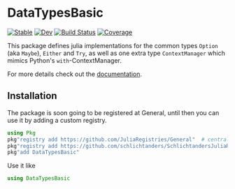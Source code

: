 # DataTypesBasic

[![Stable](https://img.shields.io/badge/docs-stable-blue.svg)](https://schlichtanders.github.io/DataTypesBasic.jl/stable)
[![Dev](https://img.shields.io/badge/docs-dev-blue.svg)](https://schlichtanders.github.io/DataTypesBasic.jl/dev)
[![Build Status](https://github.com/schlichtanders/DataTypesBasic.jl/workflows/CI/badge.svg)](https://github.com/schlichtanders/DataTypesBasic.jl/actions)
[![Coverage](https://codecov.io/gh/schlichtanders/DataTypesBasic.jl/branch/master/graph/badge.svg)](https://codecov.io/gh/schlichtanders/DataTypesBasic.jl)

This package defines julia implementations for the common types `Option` (aka `Maybe`), `Either` and `Try`, as well as one extra type `ContextManager` which mimics Python's `with`-ContextManager.

For more details check out the [documentation](https://schlichtanders.github.io/DataTypesBasic.jl/dev/).


## Installation

The package is soon going to be registered at General, until then you can use it by adding a custom registry.
```julia
using Pkg
pkg"registry add https://github.com/JuliaRegistries/General"  # central julia repository
pkg"registry add https://github.com/schlichtanders/SchlichtandersJuliaRegistry.jl"  # custom repository
pkg"add DataTypesBasic"
```

Use it like
```julia
using DataTypesBasic
```
